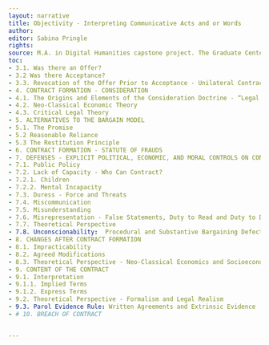 ```yaml
---
layout: narrative
title: Objectivity - Interpreting Communicative Acts and or Words
author:
editor: Sabina Pringle
rights:
source: M.A. in Digital Humanities capstone project. The Graduate Center - CUNY. May 2020
toc:
- 3.1. Was there an Offer?
- 3.2 Was there Acceptance?
- 3.3. Revocation of the Offer Prior to Acceptance - Unilateral Contracts, Option Contacts and Firm Offers
- 4. CONTRACT FORMATION - CONSIDERATION
- 4.1. The Origins and Elements of the Consideration Doctrine - “Legal Detriment” and “Bargained-For”
- 4.2. Neo-Classical Economic Theory
- 4.3. Critical Legal Theory
- 5. ALTERNATIVES TO THE BARGAIN MODEL
- 5.1. The Promise
- 5.2 Reasonable Reliance
- 5.3 The Restitution Principle
- 6. CONTRACT FORMATION - STATUTE OF FRAUDS
- 7. DEFENSES - EXPLICIT POLITICAL, ECONOMIC, AND MORAL CONTROLS ON CONTRACTING
- 7.1. Public Policy
- 7.2. Lack of Capacity - Who Can Contract?
- 7.2.1. Children
- 7.2.2. Mental Incapacity
- 7.3. Duress - Force and Threats
- 7.4. Miscommunication
- 7.5. Misunderstanding
- 7.6. Misrepresentation - False Statements, Duty to Read and Duty to Disclose
- 7.7. Theoretical Perspective
- 7.8. Unconscionability:  Procedural and Substantive Bargaining Defects
- 8. CHANGES AFTER CONTRACT FORMATION
- 8.1. Impracticability
- 8.2. Agreed Modifications
- 8.3. Theoretical Perspective - Neo-Classical Economics and Socioeconomics
- 9. CONTENT OF THE CONTRACT
- 9.1. Interpretation
- 9.1.1. Implied Terms
- 9.1.2. Express Terms
- 9.2. Theoretical Perspective - Formalism and Legal Realism
- 9.3. Parol Evidence Rule: Written Agreements and Extrinsic Evidence
- # 10. BREACH OF CONTRACT


---
```


